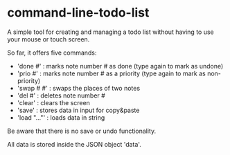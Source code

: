 # command-line-todo-list

A simple tool for creating and managing a todo list without having to use your mouse or touch screen.

So far, it offers five commands:
- 'done #' : marks note number # as done (type again to mark as undone)
- 'prio #' : marks note number # as a priority (type again to mark as non-priority)
- 'swap # #' : swaps the places of two notes
- 'del #' : deletes note number #
- 'clear' : clears the screen 
- 'save' : stores data in input for copy&paste
- 'load "..."' : loads data in string

Be aware that there is no save or undo functionality.

All data is stored inside the JSON object 'data'.
